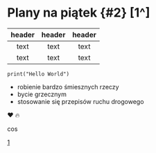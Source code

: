 # Plany na piątek {#2} [1^]
| header | header | header |
| :----: | :----: | :----: |
| text   |  text  |    text    |
|   text   |   text   |   text   |

`print("Hello World")` 


- robienie bardzo śmiesznych rzeczy
- bycie grzecznym
- stosowanie się przepisów ruchu drogowego

:hearts:
:fire:





cos

[1](#2)

[^1]:Tak wygląda mój piątek
